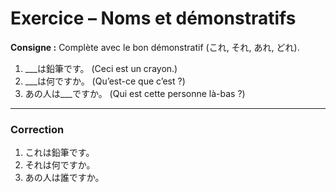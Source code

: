 # Exercice – Noms et démonstratifs

**Consigne :** Complète avec le bon démonstratif (これ, それ, あれ, どれ).

1. ___は鉛筆です。 (Ceci est un crayon.)  
2. ___は何ですか。 (Qu’est-ce que c’est ?)  
3. あの人は___ですか。 (Qui est cette personne là-bas ?)  

---

### Correction
1. これは鉛筆です。  
2. それは何ですか。  
3. あの人は誰ですか。
